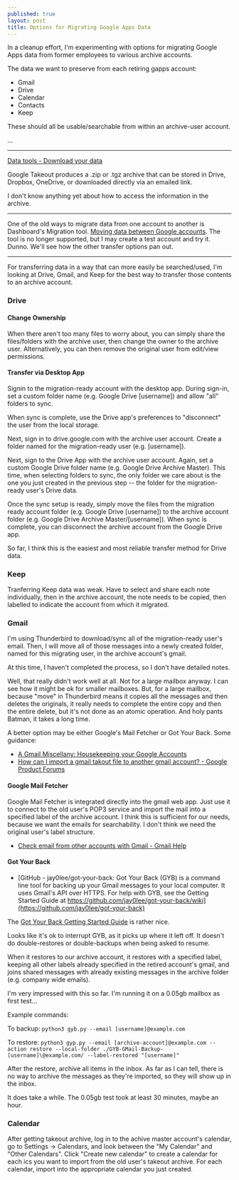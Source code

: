 ```yaml
---
published: true
layout: post
title: Options for Migrating Google Apps Data
---
```



In a cleanup effort, I'm experimenting with options for migrating Google Apps data from former employees to various archive accounts. 

The data we want to preserve from each retiring gapps account:

* Gmail
* Drive
* Calendar
* Contacts
* Keep

These should all be usable/searchable from within an archive-user account.

...



---

[Data tools - Download your data](https://takeout.google.com/settings/takeout)

Google Takeout produces a .zip or .tgz archive that can be stored in Drive, Dropbox, OneDrive, or downloaded directly via an emailed link.

I don't know anything yet about how to access the information in the archive.

---

One of the old ways to migrate data from one account to another is Dashboard's Migration tool. [Moving data between Google accounts](https://www.google.com/dashboard/migration/?srcAccount=camille@costumecraze.com&dstAccount=backupemail@costumecraze.com). The tool is no longer supported, but I may create a test account and try it. Dunno. We'll see how the other transfer options pan out.

---

For transferring data in a way that can more easily be searched/used, I'm looking at Drive, Gmail, and Keep for the best way to transfer those contents to an archive account.

### Drive

#### Change Ownership

When there aren't too many files to worry about, you can simply share the files/folders with the archive user, then change the owner to the archive user. Alternatively, you can then remove the original user from edit/view permissions.

#### Transfer via Desktop App

Signin to the migration-ready account with the desktop app. During sign-in, set a custom folder name (e.g. Google Drive [username]) and allow "all" folders to sync.

When sync is complete, use the Drive app's preferences to "disconnect" the user from the local storage.

Next, sign in to drive.google.com with the archive user account. Create a folder named for the migration-ready user (e.g. [username]).

Next, sign to the Drive App with the archive user account. Again, set a custom Google Drive folder name (e.g. Google Drive Archive Master). This time, when selecting folders to sync, the only folder we care about is the one you just created in the previous step -- the folder for the migration-ready user's Drive data.

Once the sync setup is ready, simply move the files from the migration ready account folder (e.g. Google Drive [username]) to the archive account folder (e.g. Google Drive Archive Master/[username]). When sync is complete, you can disconnect the archive account from the Google Drive app.

So far, I think this is the easiest and most reliable transfer method for Drive data.

### Keep

Tranferring Keep data was weak. Have to select and share each note individually, then in the archive account, the note needs to be copied, then labelled to indicate the account from which it migrated.

### Gmail

I'm using Thunderbird to download/sync all of the migration-ready user's email. Then, I will move all of those messages into a newly created folder, named for this migrating user, in the archive account's gmail.

At this time, I haven't completed the process, so I don't have detailed notes.

Well, that really didn't work well at all. Not for a large mailbox anyway. I can see how it might be ok for smaller mailboxes. But, for a large mailbox, because "move" in Thunderbird means it copies all the messages and then deletes the originals, it really needs to complete the entire copy and then the entire delete, but it's not done as an atomic operation. And holy pants Batman, it takes a long time.

A better option may be either Google's Mail Fetcher or Got Your Back. Some guidance:

* [A Gmail Miscellany: Housekeeping your Google Accounts](http://gmail-miscellany.blogspot.jp/2013/05/housekeeping-your-google-accounts.html)
* [How can I import a gmail takout file to another gmail account? - Google Product Forums](https://productforums.google.com/forum/#!topic/gmail/vNBtG4zpZHc)


#### Google Mail Fetcher

Google Mail Fetcher is integrated directly into the gmail web app. Just use it to connect to the old user's POP3 service and import the mail into a specified label of the archive account. I think this is sufficient for our needs, because we want the emails for searchability. I don't think we need the original user's label structure.

* [Check email from other accounts with Gmail - Gmail Help](https://support.google.com/mail/answer/21289?hl=en)

#### Got Your Back

* [GitHub - jay0lee/got-your-back: Got Your Back (GYB) is a command line tool for backing up your Gmail messages to your local computer. It uses Gmail's API over HTTPS. For help with GYB, see the Getting Started Guide at https://github.com/jay0lee/got-your-back/wiki](https://github.com/jay0lee/got-your-back)

The [Got Your Back Getting Started Guide](https://github.com/jay0lee/got-your-back/wiki) is rather nice.

Looks like it's ok to interrupt GYB, as it picks up where it left off. It doesn't do double-restores or double-backups when being asked to resume.

When it restores to our archive account, it restores with a specified label, keeping all other labels already specified in the retired account's gmail, and joins shared messages with already existing messages in the archive folder (e.g. company wide emails).

I'm very impressed with this so far. I'm running it on a 0.05gb mailbox as first test...

Example commands:

To backup: `python3 gyb.py --email [username]@example.com`

To restore: `python3 gyp.py --email [archive-account]@example.com --action restore --local-folder ./GYB-GMail-Backup-[username]\@example.com/ --label-restored "[username]"`

After the restore, archive all items in the inbox. As far as I can tell, there is no way to archive the messages as they're imported, so they will show up in the inbox.

It does take a while. The 0.05gb test took at least 30 minutes, maybe an hour.

### Calendar

After getting takeout archive, log in to the achive master account's calendar, go to Settings -> Calendars, and look between the "My Calendar" and "Other Calendars". Click "Create new calendar" to create a calendar for each ics you want to import from the old user's takeout archive. For each calendar, import into the appropriate calendar you just created.
